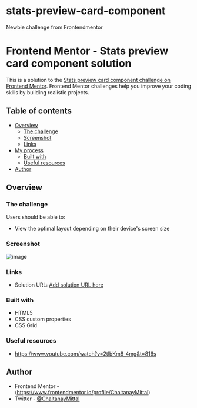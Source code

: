 # stats-preview-card-component
Newbie challenge from Frontendmentor


# Frontend Mentor - Stats preview card component solution

This is a solution to the [Stats preview card component challenge on Frontend Mentor](https://www.frontendmentor.io/challenges/stats-preview-card-component-8JqbgoU62). Frontend Mentor challenges help you improve your coding skills by building realistic projects. 

## Table of contents

- [Overview](#overview)
  - [The challenge](#the-challenge)
  - [Screenshot](#screenshot)
  - [Links](#links)
- [My process](#my-process)
  - [Built with](#built-with)
  - [Useful resources](#useful-resources)
- [Author](#author)


## Overview

### The challenge

Users should be able to:

- View the optimal layout depending on their device's screen size

### Screenshot
![image](https://user-images.githubusercontent.com/73767753/124709557-3ae20700-df19-11eb-9d4c-2cfd3b95c32f.png)


### Links

- Solution URL: [Add solution URL here](https://your-solution-url.com)

### Built with

- HTML5 
- CSS custom properties
- CSS Grid

### Useful resources

- https://www.youtube.com/watch?v=2tlbKm8_4mg&t=816s


## Author

- Frontend Mentor -(https://www.frontendmentor.io/profile/ChaitanayMittal)
- Twitter - [@ChaitanayMittal](https://www.twitter.com/ChaitanayMittal)
